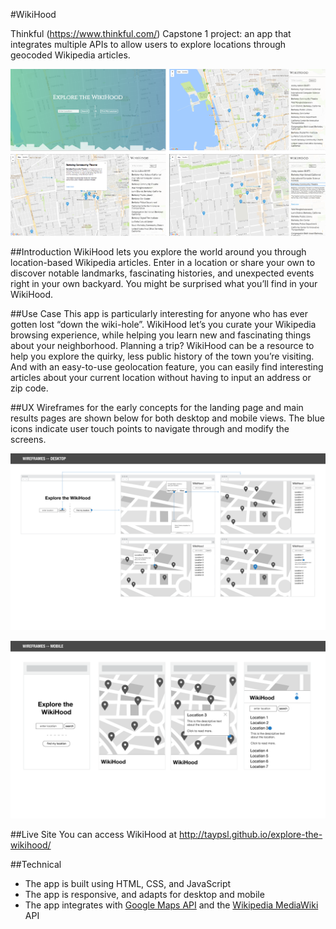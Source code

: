 #WikiHood

Thinkful (https://www.thinkful.com/) Capstone 1 project: an app that integrates multiple APIs to allow users to explore locations through geocoded Wikipedia articles. 

![Alt text](images/wikiHood_screens.png "Final Screens")

##Introduction
WikiHood lets you explore the world around you through location-based Wikipedia articles. Enter in a location or share your own to discover notable landmarks, fascinating histories, and unexpected events right in your own backyard. You might be surprised what you’ll find in your WikiHood.

##Use Case
This app is particularly interesting for anyone who has ever gotten lost “down the wiki-hole”. WikiHood let’s you curate your Wikipedia browsing experience, while helping you learn new and fascinating things about your neighborhood. Planning a trip? WikiHood can be a resource to help you explore the quirky, less public history of the town you’re visiting. And with an easy-to-use geolocation feature, you can easily find interesting articles about your current location without having to input an address or zip code.

##UX
Wireframes for the early concepts for the landing page and main results pages are shown below for both desktop and mobile views. The blue icons indicate user touch points to navigate through and modify the screens.

![Alt text](images/wireframes-desktop.png "Desktop Wireframes")

![Alt text](images/wireframes-mobile.png "Mobile Wireframes")

##Live Site
You can access WikiHood at http://taypsl.github.io/explore-the-wikihood/

##Technical
- The app is built using HTML, CSS, and JavaScript
- The app is responsive, and adapts for desktop and mobile
- The app integrates with [Google Maps API](https://developers.google.com/maps/documentation/javascript/ "Google Maps API") and the [Wikipedia MediaWiki](https://www.mediawiki.org/wiki/API:Showing_nearby_wiki_information "Wikipedia MediaWiki") API